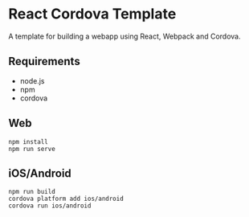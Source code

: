 # React Cordova Template

A template for building a webapp using React, Webpack and Cordova.

## Requirements

* node.js
* npm
* cordova

## Web

```
npm install
npm run serve
```

## iOS/Android

```
npm run build
cordova platform add ios/android
cordova run ios/android
```